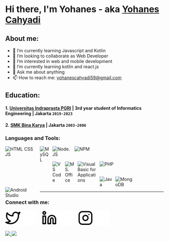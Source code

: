 # Hi there, I'm Yohanes - aka [Yohanes Cahyadi](www.linkedin.com/in/yohanes-cahyadi)
## About me:
<!-- - 🔭 I’m currently working at [.......]() -->
- 🌱 I’m currently learning Javascript and Kotlin
- 👯 I’m looking to collaborate as Web Developer
- 👀 I’m interested in web and mobile development
- 🌱 I’m currently learning kotlin and react.js
- 💬 Ask me about anything
- 📫 How to reach me: yohanescahyadi59@gmail.com

## Education:
#### 1. [Universitas Indraprasta PGRI](https://unindra.ac.id) | 3rd year student of Informatics Engineering | Jakarta `2019-2023`
#### 2. [SMK Bina Karya](https://smkbinakarya.sch.id) | Jakarta `2003-2006`

<!-- ## Work Experience: -->

### Languages and Tools:
[<img align="left" alt="HTML CSS JS" width="100px" src="https://www.freepnglogos.com/uploads/html5-logo-png/html5-logo-devextreme-multi-purpose-controls-html-javascript-3.png" style="padding-right:10px;" />][webdev]

[<img align="left" alt="MySQL" width="30px" src="https://cdn.jsdelivr.net/gh/devicons/devicon/icons/mysql/mysql-original.svg" style="padding-right:10px;" />][webdev]

[<img align="left" alt="Node.JS" width="60px" src="https://upload.wikimedia.org/wikipedia/commons/thumb/d/d9/Node.js_logo.svg/1200px-Node.js_logo.svg.png" style="padding-right:10px;" />][webdev]

[<img align="left" alt="NPM" width="60px" src="https://upload.wikimedia.org/wikipedia/commons/thumb/d/db/Npm-logo.svg/1200px-Npm-logo.svg.png" style="padding-right:10px;" />][webdev]

<br />
<br />

[<img align="left" alt="VS Code" width="30px" src="https://upload.wikimedia.org/wikipedia/commons/thumb/9/9a/Visual_Studio_Code_1.35_icon.svg/1200px-Visual_Studio_Code_1.35_icon.svg.png" style="padding-right:10px;" />][webdev]

[<img align="left" alt="MS. Office" width="30px" src="https://upload.wikimedia.org/wikipedia/commons/thumb/5/5f/Microsoft_Office_logo_%282019%E2%80%93present%29.svg/1200px-Microsoft_Office_logo_%282019%E2%80%93present%29.svg.png" style="padding-right:10px;" />][webdev]

[<img align="left" alt="Visual Basic for Applications" width="60px" src="https://e7.pngegg.com/pngimages/457/797/png-clipart-visual-basic-for-applications-microsoft-excel-macro-microsoft-angle-logo.png" style="padding-right:10px;" />][webdev]

[<img align="left" alt="PHP" width="60px" src="https://upload.wikimedia.org/wikipedia/commons/thumb/2/27/PHP-logo.svg/2560px-PHP-logo.svg.png" style="padding-right:10px;" />][webdev]

<br />
<br />

[<img align="left" alt="Java" width="40px" src="https://upload.wikimedia.org/wikipedia/en/thumb/3/30/Java_programming_language_logo.svg/1200px-Java_programming_language_logo.svg.png" style="padding-right:10px;" />][webdev]

[<img align="left" alt="MongoDB" width="60px" src="https://www.nurulfikri.com/wp-content/uploads/2020/02/MongoDB-mdb.png" style="padding-right:10px;" />][webdev]

[<img align="left" alt="Android Studio" width="100px" src="https://trainingeltasa.com/wp-content/uploads/2021/07/android-studio-logo-3.png" style="padding-right:10px;" />][webdev]

<br />
<br />


---
### Connect with me:

[![website](./img/twitter-light.svg)](https://twitter.com/yohanescahyadii#gh-light-mode-only)
[![website](./img/twitter-dark.svg)](https://twitter.com/yohanescahyadii#gh-dark-mode-only)
&nbsp;&nbsp;
[![website](./img/linkedin-light.svg)](https://www.linkedin.com/in/yohanes-cahyadi#gh-light-mode-only)
[![website](./img/linkedin-dark.svg)](https://www.linkedin.com/in/yohanes-cahyadi#gh-dark-mode-only)
&nbsp;&nbsp;
[![website](./img/instagram-light.svg)](https://www.instagram.com/yohanesscahyadi#gh-light-mode-only)
[![website](./img/instagram-dark.svg)](https://www.instagram.com/yohanesscahyadi#gh-dark-mode-only)
&nbsp;&nbsp;

<p align="left">
<a href="https://github.com/yohanes59">
  <img height="180em" src="https://github-readme-stats-eight-theta.vercel.app/api?username=yohanes59&show_icons=true&theme=algolia&include_all_commits=true&count_private=true"/>
  
  <img height="180em" src="https://github-readme-stats-eight-theta.vercel.app/api/top-langs/?username=yohanes59&layout=compact&langs_count=8&theme=algolia"/>
</a>
</p>


[webdev]: https://github.com/yohanes59/yohanes59
